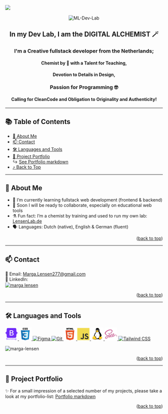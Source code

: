 <a name="readme-top"></a>

![](https://komarev.com/ghpvc/?username=marga-lensen&color=fbbf24)

<p align="center">
  <img src="https://github.com/user-attachments/assets/bd6e8422-c778-4577-8455-6cb770b4583b" alt="ML-Dev-Lab" width="300"/>
</p>

<h2 align="center">In my Dev Lab, I am the DIGITAL ALCHEMIST 🪄</h2>
<h3 align="center">I'm a Creative fullstack developer from the Netherlands;</h3>
<h4 align="center">Chemist by 💜 with a Talent for Teaching,</h4>
<h4 align="center">Devotion to Details in Design,</h4>
<h3 align="center">Passion for Programming 🤓</h3>
<h4 align="center">Calling for CleanCode and Obligation to Originality and Authenticity!</h4>

---

## 📚 Table of Contents

- [🌟 About Me](#about-me)
- [📫 Contact](#contact)
- [🛠️ Languages and Tools](#languages-and-tools)
- [📂 Project Portfolio](#portfolio)  
  ↪ [See Portfolio markdown](./portfolio.md)
- [⤴️ Back to Top](#readme-top)

---

<a name="about-me"></a>
## 🌟 About Me

- 🌱 I’m currently learning fullstack web development (frontend & backend)
- 👯 Soon I will be ready to collaborate, especially on educational web tools
- ⚗️ Fun fact: I’m a chemist by training and used to run my own lab: [LensenLab.de](https://LensenLab.de)
- 🗣️ Languages: Dutch (native), English & German (fluent)

<p align="right">(<a href="#readme-top">back to top</a>)</p>

---

<a name="contact"></a>
## 📫 Contact

📧 Email: Marga.Lensen277@gmail.com  
💼 LinkedIn:  
<a href="https://linkedin.com/in/marga-lensen" target="_blank">
  <img align="center" src="https://raw.githubusercontent.com/rahuldkjain/github-profile-readme-generator/master/src/images/icons/Social/linked-in-alt.svg" alt="marga lensen" height="30" width="40" />
</a>

<p align="right">(<a href="#readme-top">back to top</a>)</p>

---

<a name="languages-and-tools"></a>
## 🛠️ Languages and Tools

<p align="left">
  <a href="https://getbootstrap.com" target="_blank" rel="noreferrer">
    <img src="https://raw.githubusercontent.com/devicons/devicon/master/icons/bootstrap/bootstrap-plain-wordmark.svg" alt="Bootstrap" width="40" height="40"/>
  </a>
  <a href="https://www.w3schools.com/css/" target="_blank" rel="noreferrer">
    <img src="https://raw.githubusercontent.com/devicons/devicon/master/icons/css3/css3-original-wordmark.svg" alt="CSS3" width="40" height="40"/>
  </a>
  <a href="https://www.figma.com/" target="_blank" rel="noreferrer">
    <img src="https://www.vectorlogo.zone/logos/figma/figma-icon.svg" alt="Figma" width="40" height="40"/>
  </a>
  <a href="https://git-scm.com/" target="_blank" rel="noreferrer">
    <img src="https://www.vectorlogo.zone/logos/git-scm/git-scm-icon.svg" alt="Git" width="40" height="40"/>
  </a>
  <a href="https://www.w3.org/html/" target="_blank" rel="noreferrer">
    <img src="https://raw.githubusercontent.com/devicons/devicon/master/icons/html5/html5-original-wordmark.svg" alt="HTML5" width="40" height="40"/>
  </a>
  <a href="https://developer.mozilla.org/en-US/docs/Web/JavaScript" target="_blank" rel="noreferrer">
    <img src="https://raw.githubusercontent.com/devicons/devicon/master/icons/javascript/javascript-original.svg" alt="JavaScript" width="40" height="40"/>
  </a>
  <a href="https://www.linux.org/" target="_blank" rel="noreferrer">
    <img src="https://raw.githubusercontent.com/devicons/devicon/master/icons/linux/linux-original.svg" alt="Linux" width="40" height="40"/>
  </a>
  <a href="https://sass-lang.com" target="_blank" rel="noreferrer">
    <img src="https://raw.githubusercontent.com/devicons/devicon/master/icons/sass/sass-original.svg" alt="Sass" width="40" height="40"/>
  </a>
  <a href="https://tailwindcss.com/" target="_blank" rel="noreferrer">
    <img src="https://www.vectorlogo.zone/logos/tailwindcss/tailwindcss-icon.svg" alt="Tailwind CSS" width="40" height="40"/>
  </a>
</p>

<p><img align="center" src="https://github-readme-stats.vercel.app/api/top-langs?username=marga-lensen&show_icons=true&locale=en&layout=compact" alt="marga-lensen" /></p>

<p align="right">(<a href="#readme-top">back to top</a>)</p>

---

<a name="portfolio"></a>
## 📂 Project Portfolio

✨ For a small impression of a selected number of my projects, please take a look at my portfolio-list: [Portfolio markdown](./portfolio.md)

<p align="right">(<a href="#readme-top">back to top</a>)</p>
